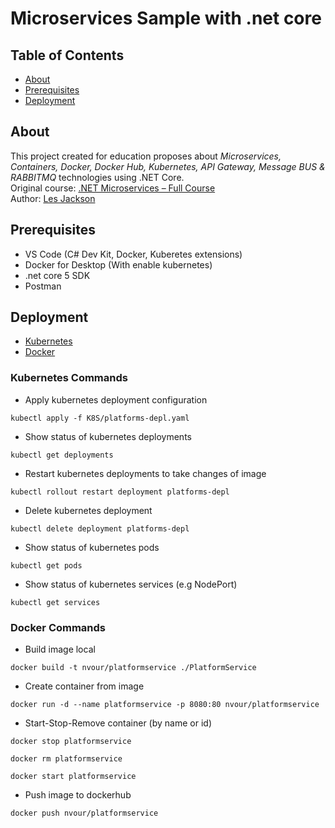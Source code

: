 # Microservices Sample with .net core

## Table of Contents

- [About](#about)
- [Prerequisites](#prerequisites)
- [Deployment](#deployment)

## About <a name = "about"></a>

This project created for education proposes about <i>Microservices, Containers, Docker, Docker Hub, Kubernetes, API Gateway, Message BUS & RABBITMQ</i> technologies using .NET Core. <br />
Original course: [.NET Microservices – Full Course](https://www.youtube.com/watch?v=DgVjEo3OGBI) <br />
Author: [Les Jackson](https://lesjackson.net/) <br />

## Prerequisites <a name = "prerequisites"></a>

- VS Code (C# Dev Kit, Docker, Kuberetes extensions)
- Docker for Desktop (With enable kubernetes)
- .net core 5 SDK
- Postman

## Deployment <a name = "deployment"></a>

- [Kubernetes](#kubernetes)
- [Docker](#docker)

### Kubernetes Commands <a name = "kubernetes"></a>

- Apply kubernetes deployment configuration

```
kubectl apply -f K8S/platforms-depl.yaml
```

- Show status of kubernetes deployments

```
kubectl get deployments
```

- Restart kubernetes deployments to take changes of image

```
kubectl rollout restart deployment platforms-depl
```

- Delete kubernetes deployment

```
kubectl delete deployment platforms-depl
```

- Show status of kubernetes pods

```
kubectl get pods
```

- Show status of kubernetes services (e.g NodePort)

```
kubectl get services
```

### Docker Commands <a name = "docker"></a>

- Build image local

```
docker build -t nvour/platformservice ./PlatformService
```

- Create container from image

```
docker run -d --name platformservice -p 8080:80 nvour/platformservice
```

- Start-Stop-Remove container (by name or id)

```
docker stop platformservice
```

```
docker rm platformservice
```

```
docker start platformservice
```

- Push image to dockerhub

```
docker push nvour/platformservice
```

